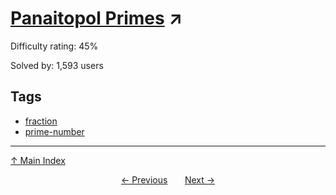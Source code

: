 # [Panaitopol Primes](https://projecteuler.net/problem=291) ↗️

Difficulty rating: 45%

Solved by: 1,593 users
## Tags

- [fraction](../tags/fraction.md)
- [prime-number](../tags/prime-number.md)



---

[↑ Main Index](../README.md)


<div align=center><a href='290.md'>← Previous</a> &nbsp;&nbsp; &nbsp;&nbsp;  <a href='292.md'>Next →</a></div>
